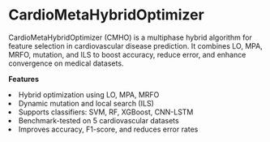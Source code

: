 # CardioMetaHybridOptimizer
CardioMetaHybridOptimizer (CMHO) is a multiphase hybrid algorithm for feature selection in cardiovascular disease prediction. It combines LO, MPA, MRFO, mutation, and ILS to boost accuracy, reduce error, and enhance convergence on medical datasets.
<p><b> Features </b></p>
<li> Hybrid optimization using LO, MPA, MRFO</li>

<li>Dynamic mutation and local search (ILS)</li>

<li>Supports classifiers: SVM, RF, XGBoost, CNN-LSTM</li>

<li>Benchmark-tested on 5 cardiovascular datasets</li>

<li>Improves accuracy, F1-score, and reduces error rates</li>
